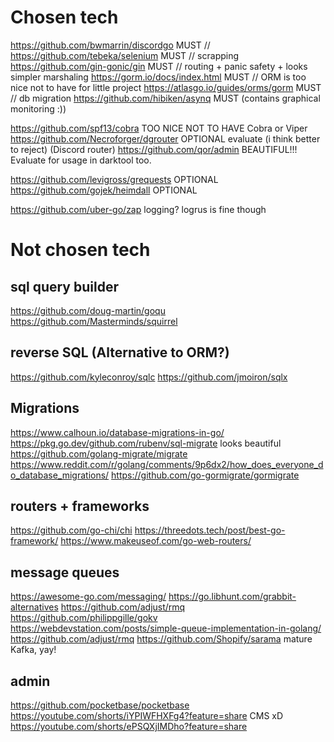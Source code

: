 # Chosen tech

https://github.com/bwmarrin/discordgo MUST //
https://github.com/tebeka/selenium MUST // scrapping
https://github.com/gin-gonic/gin MUST // routing + panic safety + looks simpler marshaling
https://gorm.io/docs/index.html MUST // ORM is too nice not to have for little project
https://atlasgo.io/guides/orms/gorm MUST // db migration
https://github.com/hibiken/asynq MUST (contains graphical monitoring :))

https://github.com/spf13/cobra TOO NICE NOT TO HAVE Cobra or Viper
https://github.com/Necroforger/dgrouter OPTIONAL evaluate (i think better to reject) (Discord router)
https://github.com/qor/admin BEAUTIFUL!!! Evaluate for usage in darktool too.

https://github.com/levigross/grequests OPTIONAL
https://github.com/gojek/heimdall OPTIONAL

https://github.com/uber-go/zap logging?
logrus is fine though

# Not chosen tech

## sql query builder

https://github.com/doug-martin/goqu
https://github.com/Masterminds/squirrel

## reverse SQL (Alternative to ORM?)

https://github.com/kyleconroy/sqlc
https://github.com/jmoiron/sqlx

## Migrations

https://www.calhoun.io/database-migrations-in-go/
https://pkg.go.dev/github.com/rubenv/sql-migrate looks beautiful
https://github.com/golang-migrate/migrate
https://www.reddit.com/r/golang/comments/9p6dx2/how_does_everyone_do_database_migrations/
https://github.com/go-gormigrate/gormigrate

## routers + frameworks

https://github.com/go-chi/chi
https://threedots.tech/post/best-go-framework/
https://www.makeuseof.com/go-web-routers/

## message queues

https://awesome-go.com/messaging/
https://go.libhunt.com/grabbit-alternatives
https://github.com/adjust/rmq
https://github.com/philippgille/gokv
https://webdevstation.com/posts/simple-queue-implementation-in-golang/
https://github.com/adjust/rmq
https://github.com/Shopify/sarama mature Kafka, yay!

## admin

https://github.com/pocketbase/pocketbase https://youtube.com/shorts/iYPIWFHXFg4?feature=share CMS xD
https://youtube.com/shorts/ePSQXjIMDho?feature=share

